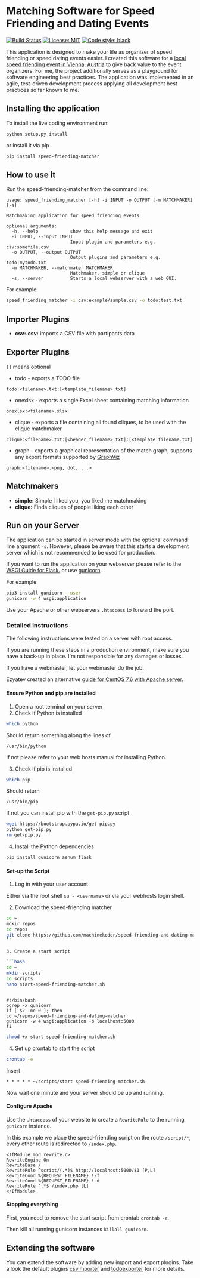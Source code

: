 # Matching Software for Speed Friending and Dating Events
[![Build Status](https://travis-ci.org/DiffSK/configobj.svg?branch=master)](https://travis-ci.org/machinekoder/speed-friending-and-dating-matcher)
[![License: MIT](https://img.shields.io/badge/License-MIT-yellow.svg)](https://github.com/machinekoder/speed-friending-matcher/blob/master/LICENSE)
[![Code style: black](https://img.shields.io/badge/code%20style-black-000000.svg)](https://github.com/ambv/black)

This application is designed to make your life as organizer of speed friending or speed dating events easier. I created this software for a [local speed friending event in Vienna, Austria](https://www.meetup.com/de-DE/speed-friending-events/) to give back value to the event organizers. For me, the project additionally serves as a playground for software engineering best practices. The application was implemented in an agile, test-driven development process applying all development best practices so far known to me.

## Installing the application
To install the live coding environment run:

```bash
python setup.py install
```

or install it via pip

```bash
pip install speed-friending-matcher
```

## How to use it
Run the speed-friending-matcher from the command line:
```
usage: speed_friending_matcher [-h] -i INPUT -o OUTPUT [-m MATCHMAKER] [-s]

Matchmaking application for speed friending events

optional arguments:
  -h, --help            show this help message and exit
  -i INPUT, --input INPUT
                        Input plugin and parameters e.g. csv:somefile.csv
  -o OUTPUT, --output OUTPUT
                        Output plugins and parameters e.g. todo:mytodo.txt
  -m MATCHMAKER, --matchmaker MATCHMAKER
                        Matchmaker, simple or clique
  -s, --server          Starts a local webserver with a web GUI.
```

For example:
```bash
speed_friending_matcher -i csv:example/sample.csv -o todo:test.txt
```

## Importer Plugins

* **csv:<filename>.csv:** imports a CSV file with partipants data

## Exporter Plugins

`[]` means optional

* todo - exports a TODO file
```
todo:<filename>.txt:[<template_filename>.txt]
```

* onexlsx - exports a single Excel sheet containing matching information
```
onexlsx:<filename>.xlsx
```

* clique - exports a file containing all found cliques, to be used with the clique matchmaker
```
clique:<filename>.txt:[<header_filename>.txt]:[<template_filename.txt]
```

* graph - exports a graphical representation of the match graph, supports any export formats supported by [GraphViz](https://www.graphviz.org/)
```
graph:<filename>.<png, dot, ...>
```

## Matchmakers

* **simple:** Simple I liked you, you liked me matchmaking
* **clique:** Finds cliques of people liking each other

## Run on your Server

The application can be started in server mode with the optional command line argument `-s`.
However, please be aware that this starts a development server which is not recommended
to be used for production.

If you want to run the application on your webserver please refer to 
the [WSGI Guide for Flask.](http://flask.pocoo.org/docs/1.0/deploying/mod_wsgi/) or 
use [gunicorn](https://gunicorn.org/).

For example:
```bash
pip3 install gunicorn --user
gunicorn -w 4 wsgi:application
```

Use your Apache or other webservers `.htaccess` to forward the port.

### Detailed instructions

The following instructions were tested on a server with root access.

If you are running these steps in a production environment, make sure you have a back-up in place. I'm not responsible for any damages or losses.

If you have a webmaster, let your webmaster do the job.

Ezyatev created an alternative [guide for CentOS 7.6 with Apache server](https://gist.github.com/ezyatev/4f8be8618e610d0413883d33278bc6fa).

#### Ensure Python and pip are installed

1. Open a root terminal on your server
2. Check if Python is installed

```bash
which python
```

Should return something along the lines of

```
/usr/bin/python
```

If not please refer to your web hosts manual for installing Python.

3. Check if pip is installed

```bash
which pip
```

Should return 

```
/usr/bin/pip
```

If not you can install pip with the `get-pip.py` script.

```bash
wget https://bootstrap.pypa.io/get-pip.py
python get-pip.py
rm get-pip.py
```

4. Install the Python dependencies

```bash
pip install gunicorn aenum flask
```

#### Set-up the Script

1. Log in with your user account

Either via the root shell `su - <username>` or via your webhosts login shell.

2. Download the speed-friending matcher

```bash
cd ~
mdkir repos
cd repos
git clone https://github.com/machinekoder/speed-friending-and-dating-matcher.git
``

3. Create a start script

```bash
cd ~
mkdir scripts
cd scripts
nano start-speed-friending-matcher.sh
```

```

#!/bin/bash
pgrep -x gunicorn
if [ $? -ne 0 ]; then
cd ~/repos/speed-friending-and-dating-matcher
gunicorn -w 4 wsgi:application -b localhost:5000
fi
```

```bash
chmod +x start-speed-friending-matcher.sh
```

4. Set up crontab to start the script

```bash
crontab -e
```

Insert

```
* * * * * ~/scripts/start-speed-friending-matcher.sh
```

Now wait one minute and your server should be up and running.


#### Configure Apache

Use the `.htaccess` of your website to create a `RewriteRule` to the running `gunicorn` instance.

In this example we place the speed-friending script on the route `/script/*`, every other route is redirected to `/index.php`.

```.htaccess
<IfModule mod_rewrite.c>
RewriteEngine On
RewriteBase /
RewriteRule ^script/(.*)$ http://localhost:5000/$1 [P,L]
RewriteCond %{REQUEST_FILENAME} !-f
RewriteCond %{REQUEST_FILENAME} !-d
RewriteRule ^.*$ /index.php [L]
</IfModule>
```

#### Stopping everything

First, you need to remove the start script from crontab `crontab -e`.

Then kill all running gunicorn instances `killall gunicorn`.


## Extending the software
You can extend the software by adding new import and export plugins. Take a look the default plugins
 [csvimporter](./importer/csvimporter.py) and [todoexporter](./exporter/todoexporter.py) for more details.
